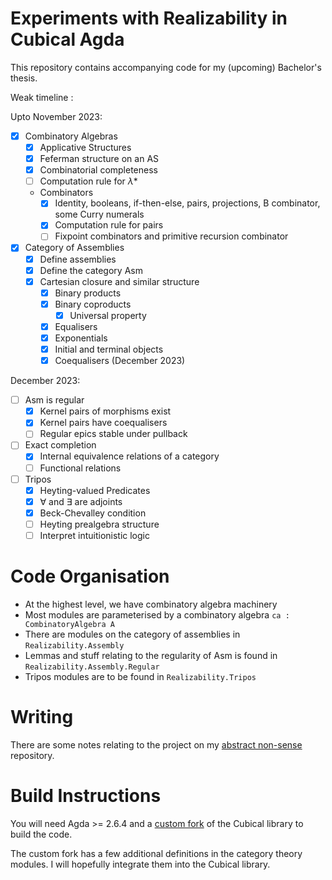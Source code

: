 # Experiments with Realizability in Cubical Agda

This repository contains accompanying code for my (upcoming) Bachelor's thesis.

Weak timeline :

Upto November 2023:

- [x] Combinatory Algebras
  - [x] Applicative Structures
  - [x] Feferman structure on an AS
  - [x] Combinatorial completeness
  - [ ] Computation rule for $\lambda*$
  - Combinators
    - [x] Identity, booleans, if-then-else, pairs, projections, B combinator, some Curry numerals
    - [x] Computation rule for pairs 
    - [ ] Fixpoint combinators and primitive recursion combinator
- [x] Category of Assemblies
  - [x] Define assemblies
  - [x] Define the category $\mathsf{Asm}$
  - [x] Cartesian closure and similar structure
    - [x] Binary products
    - [x] Binary coproducts
      - [x] Universal property
    - [x] Equalisers
    - [x] Exponentials
    - [x] Initial and terminal objects
    - [x] Coequalisers (December 2023)

December 2023:

- [ ] $\mathsf{Asm}$ is regular
    - [x] Kernel pairs of morphisms exist
    - [x] Kernel pairs have coequalisers
    - [ ] Regular epics stable under pullback
- [ ] Exact completion
    - [x] Internal equivalence relations of a category
    - [ ] Functional relations
- [ ] Tripos
	- [x] Heyting-valued Predicates
	- [x] $\forall$ and $\exists$ are adjoints
	- [x] Beck-Chevalley condition
	- [ ] Heyting prealgebra structure
	- [ ] Interpret intuitionistic logic

# Code Organisation

- At the highest level, we have combinatory algebra machinery
- Most modules are parameterised by a combinatory algebra `ca : CombinatoryAlgebra A`
- There are modules on the category of assemblies in `Realizability.Assembly`
- Lemmas and stuff relating to the regularity of $\mathsf{Asm}$ is found in `Realizability.Assembly.Regular`
- Tripos modules are to be found in `Realizability.Tripos`

# Writing

There are some notes relating to the project on my [abstract non-sense](https://github.com/rahulc29/abstract-nonsense) repository.

# Build Instructions

You will need Agda >= 2.6.4 and a [custom fork](https://github.com/rahulc29/cubical/tree/rahulc29/realizability) of the Cubical library to build the code.

The custom fork has a few additional definitions in the category theory modules. I will hopefully integrate them into the Cubical library.

